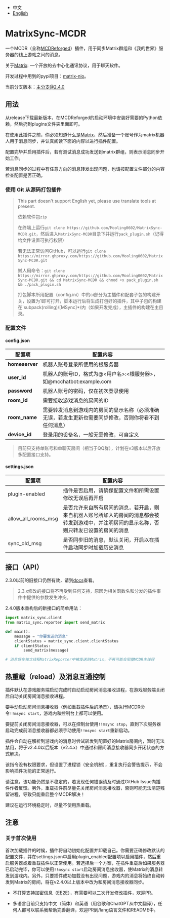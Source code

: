 - 中文
- [English](https://github.com/Mooling0602/MatrixSync-MCDR/blob/main/README_en_us.md)

# MatrixSync-MCDR
一个MCDR（全称[MCDReforged](https://mcdreforged.com/)）插件，用于同步Matrix群组和《我的世界》服务器的线上游戏之间的消息。

关于[Matrix](https://matrix.org/): 一个开放的去中心化通讯协议，用于聊天软件。

开发过程中用到的pypi项目：[matrix-nio](https://pypi.org/project/matrix-nio/)。

当前分支版本：主分支@2.4.0

## 用法
从release下载最新版本，在MCDReforged的启动环境中安装好需要的Python依赖，然后扔到plugins文件夹里面即可。

在使用此插件之前，你必须知道什么是[Matrix](https://matrix.org/)，然后准备一个账号作为matrix机器人用于消息同步，并认真阅读下面的内容以进行插件配置。

配置完毕并启用插件后，若有测试消息成功发送到matrix群组，则表示消息同步开始工作。

若消息同步的过程中有任意方向的消息转发出现问题，也请按配置文件部分的内容检查配置是否正确。

### 使用 Git 从源码打包插件
> This part doesn't support English yet, please use translate tools at present.
> 
> 依赖软件包`zip`
> 
> 在终端上运行`git clone https://github.com/Mooling0602/MatrixSync-MCDR.git`，然后进入`MatrixSync-MCDR`目录下并运行`pack_plugin.sh`（记得给文件设置可执行权限）
>
> 若无法正常访问GitHub，可以运行`git clone https://mirror.ghproxy.com/https://github.com/Mooling0602/MatrixSync-MCDR.git`
>
> 懒人用命令：`git clone https://mirror.ghproxy.com/https://github.com/Mooling0602/MatrixSync-MCDR.git && cd MatrixSync-MCDR && chmod +x pack_plugin.sh && ./pack_plugin.sh`
>
> 打包脚本所用配置（config.ini）中的ci部分为主插件和配套子包的构建开关，设置为1即可打开，脚本运行后将生成打包好的插件，其中子包的构建在`subpack(rolling)/[MSync]*/内（如果开发完成），主插件的构建在主目录。

### 配置文件
#### config.json

| 配置项 | 配置内容 |
| - | - |
| **homeserver** | 机器人账号登录所使用的根服务器 |
| **user_id** | 机器人的账号ID，格式为@<用户名>:<根服务器>，如@mcchatbot:example.com |
| **password** | 机器人账号的密码，仅在初次登录使用 |
| **room_id** | 需要接收游戏消息的房间的ID |
| **room_name** | 需要转发消息到游戏内的房间的显示名称（必须准确无误，若发生更新也需要同步修改，否则你将看不到任何消息） |
| **device_id** | 登录用的设备名，一般无需修改，可自定义 |

> 目前只支持单账号和单聊天房间（相当于QQ群），计划在v3版本以后开放多配置接口支持。

#### settings.json

| 配置项 | 配置内容 |
| - | - |
| plugin-enabled | 插件是否启用，请确保配置文件和所需设置修改无误后再开启 |
| allow_all_rooms_msg | 是否允许来自所有房间的消息，若开启，则来自机器人账号所加入的房间的消息都会被转发到游戏中，并注明房间的显示名称，否则只转发已设置的房间的消息 |
| sync_old_msg | 是否同步旧的消息，默认关闭，开启以在插件启动同步时加载历史消息 |

## 接口（API）
2.3.0以前的旧接口仍然有效，请到[docs](https://github.com/Mooling0602/MatrixSync-MCDR/blob/dev/docs.md)查看。

> 2.3.x修改的接口将不再受到任何支持，原因为相关函数名和分发的插件事件中提供的参数发生冲突。

2.4.0版本重构后的新接口的简单用法：
```python
import matrix_sync.client
from matrix_sync.reporter import send_matrix

def main():
    message = "你要发送的消息"
    clientStatus = matrix_sync.client.clientStatus
    if clientStatus:
        send_matrix(message)

# 消息将在独立线程MatrixReporter中被发送到Matrix，不再可能会阻塞MCDR主线程
```

## 热重载（reload）及消息互通控制
插件默认在游戏服务端启动完成时自动启动房间消息接收进程，在游戏服务端关闭后自动关闭房间消息接收进程。

要手动启动房间消息接收器（例如重载插件后的场景），请执行MCDR命令`!!msync start`，游戏内和控制台上都可以使用。

要提前关闭房间消息接收器，可以在控制台使用`!!msync stop`，直到下次服务器启动完成前消息接收器都必须手动使用`!!msync start`重新启动。

插件会自动在解析到游戏内的消息时尝试转发到配置好的Matrix房间内，暂时无法禁用，将于v2.4.0以后版本（v2.4.x）中通过和房间消息接收器同步开闭状态的方式解决。

该指令没有权限要求，但设置了进程锁（安全机制），重复执行会警告提示，不会影响插件功能的正常运行。

请注意，该功能仍然是不稳定的，若发现任何错误请及时通过GitHub Issue向插件作者反馈。另外，重载插件前尽量先关闭房间消息接收器，否则可能无法清楚残留进程，导致只能重启整个MCDR解决！

建议在运行环境稳定时，尽量不使用热重载。

## 注意
### 关于首次使用
首次加载插件的时候，插件将自动初始化配置并卸载自己。你需要正确修改默认的配置文件，并在settings.json中启用plugin_enabled配置项以启用插件，然后重启服务器或着重载插件以正常使用。若选择后一个方案，在插件重载后如果服务器已启动完毕，你可以使用`!!msync start`启动房间消息接收器，使Matrix的消息转发到游戏内。另外，只要插件成功加载没有出现问题，游戏内的消息将始终自动转发到Matrix的房间，将在v2.4.0以上版本中改为和房间消息接收器同步。

- 不打算支持加密信息（EE2E），有需要可以二次开发修改插件，欢迎PR。

- 多语言目前只支持中文（简体）和英语（用谷歌和ChatGPT从中文翻译），任何人都可以联系我帮助完善翻译，欢迎PR到/lang语言文件和README中。
